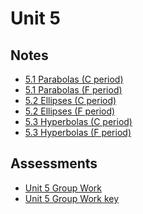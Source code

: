# Unit 5

## Notes

- <a href="../notes/PCHA_5.1_Parabolas_C.pdf">5.1 Parabolas (C period)</a>
- <a href="../notes/PCHA_5.1_Parabolas_F.pdf">5.1 Parabolas (F period)</a>
- <a href="../notes/PCHA_5.2_Ellipses_C.pdf">5.2 Ellipses (C period)</a>
- <a href="../notes/PCHA_5.2_Ellipses_F.pdf">5.2 Ellipses (F period)</a>
- <a href="../notes/PCHA_5.3_Hyperbolas_C.pdf">5.3 Hyperbolas (C period)</a>
- <a href="../notes/PCHA_5.3_Hyperbolas_F.pdf">5.3 Hyperbolas (F period)</a>

## Assessments

- <a href="../assessments/pcha_unit5_group.pdf">Unit 5 Group Work</a>
- <a href="../assessments/pcha_unit5_group_key.pdf">Unit 5 Group Work key</a>

